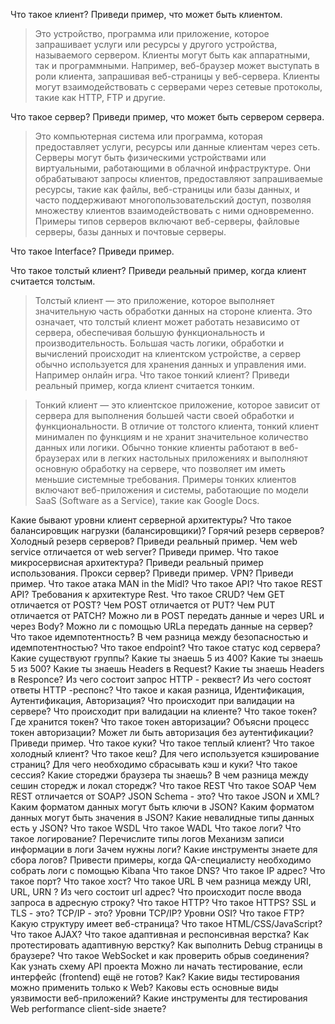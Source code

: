 Что такое клиент? Приведи пример, что может быть клиентом.
>Это устройство, программа или приложение, которое запрашивает услуги или ресурсы у другого устройства, называемого сервером. Клиенты могут быть как аппаратными, так и программными. Например, веб-браузер может выступать в роли клиента, запрашивая веб-страницы у веб-сервера. Клиенты могут взаимодействовать с серверами через сетевые протоколы, такие как HTTP, FTP и другие.

Что такое сервер? Приведи пример, что может быть сервером сервера.
>Это компьютерная система или программа, которая предоставляет услуги, ресурсы или данные клиентам через сеть. Серверы могут быть физическими устройствами или виртуальными, работающими в облачной инфраструктуре. Они обрабатывают запросы клиентов, предоставляют запрашиваемые ресурсы, такие как файлы, веб-страницы или базы данных, и часто поддерживают многопользовательский доступ, позволяя множеству клиентов взаимодействовать с ними одновременно. Примеры типов серверов включают веб-серверы, файловые серверы, базы данных и почтовые серверы.

Что такое Interface? Приведи пример.
>
Что такое толстый клиент? Приведи реальный пример, когда клиент считается толстым.

>Толстый клиент — это приложение, которое выполняет значительную часть обработки данных на стороне клиента. Это означает, что толстый клиент может работать независимо от сервера, обеспечивая большую функциональность и производительность. Большая часть логики, обработки и вычислений происходит на клиентском устройстве, а сервер обычно используется для хранения данных и управления ими. Например онлайн игра.
Что  такое тонкий клиент? Приведи реальный пример, когда клиент считается тонким.

>Тонкий клиент — это клиентское приложение, которое зависит от сервера для выполнения большей части своей обработки и функциональности. В отличие от толстого клиента, тонкий клиент минимален по функциям и не хранит значительное количество данных или логики. Обычно тонкие клиенты работают в веб-браузерах или в легких настольных приложениях и выполняют основную обработку на сервере, что позволяет им иметь меньшие системные требования. Примеры тонких клиентов включают веб-приложения и системы, работающие по модели SaaS (Software as a Service), такие как Google Docs.

Какие бывают уровни клиент серверной архитектуры?
Что такое балансировщик нагрузки (балансировщики)?
Горячий резерв серверов? Холодный резерв серверов? Приведи реальный пример.
Чем web service отличается от web server? Приведи пример.
Что такое микросервисная архитектура? Приведи реальный пример использования.
Прокси сервер? Приведи пример.
VPN? Приведи пример.
Что такое атака MAN in the Midl?
Что такое API?
Что такое REST API?
Требования к архитектуре Rest.
Что такое CRUD?
Чем GET отличается от POST?
Чем POST отличается от PUT?
Чем PUT отличается от PATCH?
Можно ли в POST передать данные и через URL и через Body?
Можно ли с помощью URLa передать данные на сервер?
Что такое идемпотентность?
В чем разница между безопасностью и идемпотентностью?
Что такое endpoint?
Что такое статус код сервера?
Какие существуют группы?
Какие ты знаешь 5 из 400?
Какие ты знаешь 5 из 500?
Какие ты знаешь Headers в Request?
Какие ты знаешь Headers в Responce?
Из чего состоит запрос HTTP - реквест?
Из чего состоят ответы HTTP -респонс?
Что такое и какая разница, Идентификация, Аутентификация, Авторизация?
Что происходит при валидации на сервере?
Что происходит при валидации на клиенте?
Что такое токен?
Где хранится токен?
Что такое токен авторизации? Объясни процесс токен авторизации?
Может ли быть авторизация без аутентификации? Приведи пример.
Что такое куки?
Что такое теплый клиент?
Что такое холодный клиент?
Что такое кеш?
Для чего используется кэширование страниц?
Для чего необходимо сбрасывать кэш и куки?
Что такое сессия?
Какие стореджи браузера ты знаешь?
В чем разница между сешин сторедж и локал сторедж?
Что такое REST 
Что такое SOAP
Чем REST отличается от SOAP?
JSON Schema - это?
Что такое JSON и XML?
Каким форматом данных могут быть ключи в JSON?
Каким форматом данных могут быть значения в JSON?
Какие невалидные типы данных есть у JSON?
Что такое WSDL
Что такое WADL
Что такое логи?
Что такое логирование?
Перечислите типы логов
Механизм записи информации в логи
Зачем нужны логи? Какие инструменты знаете для сбора логов?
Привести примеры, когда QA-специалисту необходимо собрать логи с помощью Kibana
Что такое DNS?
Что такое IP адрес?
Что такое порт?
Что такое хост?
Что такое URL
В чем разница между URI, URL, URN ?
Из чего состоит url адрес?
Что происходит после ввода запроса в адресную строку?
Что такое HTTP?
Что такое HTTPS?
SSL и TLS - это?
TCP/IP - это?
Уровни TCP/IP?
Уровни OSI?
Что такое FTP?
Какую структуру имеет веб-страница?
Что такое HTML/CSS/JavaScript?
Что такое AJAX?
Что такое адаптивная и респонсивная верстка?
Как протестировать адаптивную верстку?
Как выполнить Debug страницы в браузере?
Что такое WebSocket и как проверить обрыв соединения?
Как узнать схему API проекта
Можно ли начать тестирование, если интерфейс (frontend) ещё не готов? Как?
Какие виды тестирования можно применить только к Web?
Каковы есть основные виды уязвимости веб-приложений?
Какие инструменты для тестирования Web performance client-side знаете?
